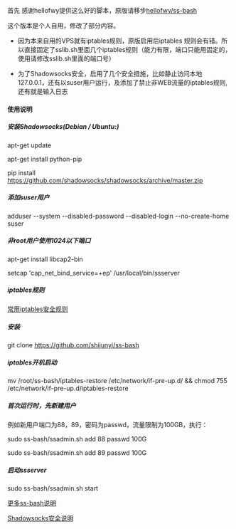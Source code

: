 首先 感谢hellofwy提供这么好的脚本，原版请移步[hellofwy/ss-bash](https://github.com/hellofwy/ss-bash)

这个版本是个人自用，修改了部分内容。

* 因为本来自用的VPS就有iptables规则，原版启用后iptables 规则会有错。所以直接固定了sslib.sh里面几个iptables规则（能力有限，端口只能用固定的，使用请修改sslib.sh里面的端口号）

* 为了Shadowsocks安全，启用了几个安全措施，比如静止访问本地127.0.0.1，还有以suser用户运行，及添加了禁止非WEB流量的iptables规则,还有就是输入日志


#### 使用说明

##### 安装Shadowsocks(Debian / Ubuntu:)
apt-get update

apt-get install python-pip

pip install https://github.com/shadowsocks/shadowsocks/archive/master.zip

##### 添加suser用户

adduser --system --disabled-password --disabled-login --no-create-home suser

##### 非root用户使用1024以下端口

apt-get install libcap2-bin

setcap 'cap_net_bind_service=+ep' /usr/local/bin/ssserver

##### iptables规则

[常用iptables安全规则](https://github.com/shijunyi/ss-bash/blob/master/iptables)

##### 安装

git clone https://github.com/shijunyi/ss-bash

##### iptables开机启动

mv /root/ss-bash/iptables-restore /etc/network/if-pre-up.d/ && chmod 755 /etc/network/if-pre-up.d/iptables-restore

##### 首次运行时，先新建用户

例如新用户端口为88，89，密码为passwd，流量限制为100GB，执行：

sudo ss-bash/ssadmin.sh add 88 passwd 100G

sudo ss-bash/ssadmin.sh add 89 passwd 100G

##### 启动ssserver

sudo ss-bash/ssadmin.sh start

[更多ss-bash说明](https://github.com/hellofwy/ss-bash/wiki)

[Shadowsocks安全说明](https://github.com/shadowsocks/shadowsocks/wiki/Securing-Public-Shadowsocks-Server)
